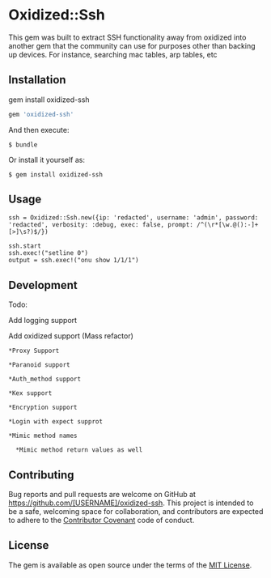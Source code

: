 # Oxidized::Ssh

This gem was built to extract SSH functionality away from oxidized into another gem that the community can use for purposes other than
backing up devices. For instance, searching mac tables, arp tables, etc


## Installation

gem install oxidized-ssh

```ruby
gem 'oxidized-ssh'
```

And then execute:

    $ bundle

Or install it yourself as:

    $ gem install oxidized-ssh

## Usage
```
ssh = Oxidized::Ssh.new({ip: 'redacted', username: 'admin', password: 'redacted', verbosity: :debug, exec: false, prompt: /^(\r*[\w.@():-]+[>]\s?)$/})

ssh.start
ssh.exec!("setline 0")
output = ssh.exec!("onu show 1/1/1")
```
## Development

Todo:

  Add logging support

  Add oxidized support (Mass refactor)

    *Proxy Support

    *Paranoid support

    *Auth_method support

    *Kex support

    *Encryption support

    *Login with expect supprot

    *Mimic method names

      *Mimic method return values as well 


## Contributing

Bug reports and pull requests are welcome on GitHub at https://github.com/[USERNAME]/oxidized-ssh. This project is intended to be a safe, welcoming space for collaboration, and contributors are expected to adhere to the [Contributor Covenant](http://contributor-covenant.org) code of conduct.


## License

The gem is available as open source under the terms of the [MIT License](http://opensource.org/licenses/MIT).

